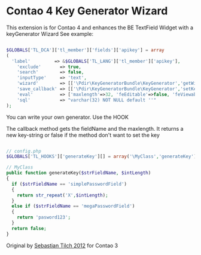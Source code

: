 # Contao 4 Key Generator Wizard

This extension is for Contao 4 and enhances the BE TextField Widget with a keyGenerator Wizard
See example:

```php

$GLOBALS['TL_DCA']['tl_member']['fields']['apikey'] = array
(
  'label'         => &$GLOBALS['TL_LANG']['tl_member']['apikey'],
	'exclude'       => true,
	'search'        => false,
	'inputType'     => 'text',
	'wizard'		=> [['\Pdir\KeyGeneratorBundle\KeyGenerator','getWizard']],
	'save_callback'	=> [['\Pdir\KeyGeneratorBundle\KeyGenerator','setKeyIfEmpty']],
	'eval'          => ['maxlength'=>32, 'feEditable'=>false, 'feViewable'=>false, 'feGroup'=>'rpc', 'tl_class'=>'w50 wizard'],
	'sql'           => "varchar(32) NOT NULL default ''"
);

```

You can write your own generator. Use the HOOK

The callback method gets the fieldName and the maxlength. It returns a new key-string or false if the method don't want to set the key

```php

// config.php
$GLOBALS['TL_HOOKS']['generateKey'][] = array('\MyClass','generateKey');

// MyClass
public function generateKey($strFieldName, $intLength)
{
  if ($strFieldName == 'simplePasswordField')
  {
    return str_repeat('X',$intLength);
  }
  else if ($strFieldName == 'megaPasswordField')
  {
    return 'pasword123';
  }
  return false;
}
```

Original by [Sebastian Tilch 2012](https://github.com/mediabakery/contao-KeyGenerator) for Contao 3
